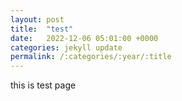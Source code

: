 ```yaml
---
layout: post
title:  "test"
date:   2022-12-06 05:01:00 +0000
categories: jekyll update
permalink: /:categories/:year/:title
---
```

this is test page